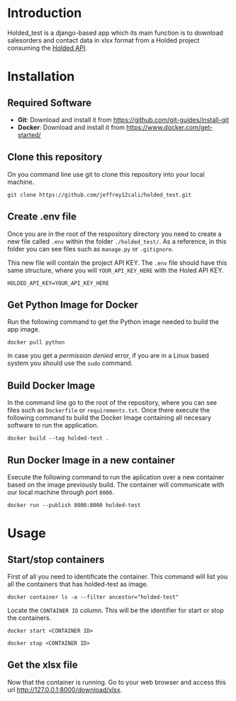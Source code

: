 # Introduction
Holded_test is a django-based app which its main function is to download salesorders and contact data in xlsx format from a Holded project consuming the [Holded API](https://developers.holded.com/reference/api-key).

# Installation
## Required Software
* **Git**: Download and install it from https://github.com/git-guides/install-git
* **Docker**: Download and install it from https://www.docker.com/get-started/

## Clone this repository
On you command line use git to clone this repository into your local machine.

    git clone https://github.com/jeffrey12cali/holded_test.git

## Create .env file
Once you are in the root of the respository directory you need to create a new file called `.env` within the folder `./holded_test/`. As a reference, in this folder you can see files such as `manage.py` or `.gitignore`.

This new file will contain the project API KEY. The `.env` file should have this same structure, where you will `YOUR_API_KEY_HERE` with the Holed API KEY.

    HOLDED_API_KEY=YOUR_API_KEY_HERE
    
 ## Get Python Image for Docker
 Run the following command to get the Python image needed to build the app image.
 
    docker pull python
    
 In case you get a *permission denied* error, if you are in a Linux based system you should use the `sudo` command.
 
## Build Docker Image
In the command line go to the root of the repository, where you can see files such as `Dockerfile` or `requirements.txt`. Once there execute the following command to build the Docker Image containing all necesary software to run the application. 

    docker build --tag holded-test .

## Run Docker Image in a new container
Execute the following command to run the aplication over a new container based on the image previously build. The container will communicate with our local machine through port `8000`.

    docker run --publish 8000:8000 holded-test

# Usage
## Start/stop containers
First of all you need to identificate the container. This command will list you all the containers that has holded-test as image.

    docker container ls -a --filter ancestor="holded-test"
    
Locate the `CONTAINER ID` column. This will be the identifier for start or stop the containers.

    docker start <CONTAINER ID>
    
    docker stop <CONTAINER ID>
    
## Get the xlsx file
Now that the container is running. Go to your web browser and access this url http://127.0.0.1:8000/download/xlsx.
